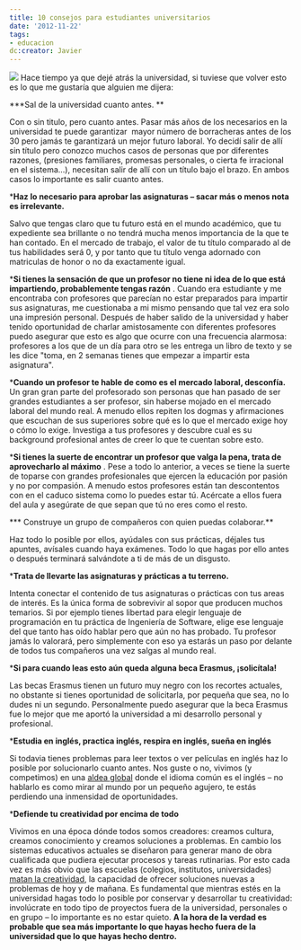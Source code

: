 ```yaml
---
title: 10 consejos para estudiantes universitarios
date: '2012-11-22'
tags:
- educacion
dc:creator: Javier
---
```


![](http://blog.diacode.com/wp-content/uploads/2012/11/blackboard.jpg)
Hace tiempo ya que dejé atrás la universidad, si tuviese que volver esto es lo que me gustaría que alguien me dijera:

***Sal de la universidad cuanto antes. **

Con o sin titulo, pero cuanto antes. Pasar más años de los necesarios en la universidad te puede garantizar  mayor número de borracheras antes de los 30 pero jamás te garantizará un mejor futuro laboral. Yo decidí salir de allí sin título pero conozco muchos casos de personas que por diferentes razones, (presiones familiares, promesas personales, o cierta fe irracional en el sistema...), necesitan salir de allí con un título bajo el brazo. En ambos casos lo importante es salir cuanto antes.

	
***Haz lo necesario para aprobar las asignaturas – sacar más o menos nota es irrelevante.**

Salvo que tengas claro que tu futuro está en el mundo académico, que tu expediente sea brillante o no tendrá mucha menos importancia de la que te han contado. En el mercado de trabajo, el valor de tu título comparado al de tus habilidades será 0, y por tanto que tu título venga adornado con matriculas de honor o no da exactamente igual.

	
***Si tienes la sensación de que un profesor no tiene ni idea de lo que está impartiendo, probablemente tengas razón**
.
Cuando era estudiante y me encontraba con profesores que parecían no estar preparados para impartir sus asignaturas, me cuestionaba a mi mismo pensando que tal vez era solo una impresión personal. Después de haber salido de la universidad y haber tenido oportunidad de charlar amistosamente con diferentes profesores puedo asegurar que esto es algo que ocurre con una frecuencia alarmosa: profesores a los que de un día para otro se les entrega un libro de texto y se les dice "toma, en 2 semanas tienes que empezar a impartir esta asignatura".

	
***Cuando un profesor te hable de como es el mercado laboral, desconfía.**
Un gran gran parte del profesorado son personas que han pasado de ser grandes estudiantes a ser profesor, sin haberse mojado en el mercado laboral del mundo real. A menudo ellos repiten los dogmas y afirmaciones que escuchan de sus superiores sobre qué es lo que el mercado exige hoy o cómo lo exige. Investiga a tus profesores y descubre cual es su background profesional antes de creer lo que te cuentan sobre esto.

	
***Si tienes la suerte de encontrar un profesor que valga la pena, trata de aprovecharlo al máximo**
.
Pese a todo lo anterior, a veces se tiene la suerte de toparse con grandes profesionales que ejercen la educación por pasión y no por compasión. A menudo estos profesores están tan descontentos con en el caduco sistema como lo puedes estar tú. Acércate a ellos fuera del aula y asegúrate de que sepan que tú no eres como el resto.

	
*** Construye un grupo de compañeros con quien puedas colaborar.**

Haz todo lo posible por ellos, ayúdales con sus prácticas, déjales tus apuntes, avísales cuando haya exámenes. Todo lo que hagas por ello antes o después terminará salvándote a ti de más de un disgusto.

	
***Trata de llevarte las asignaturas y prácticas a tu terreno.**

Intenta conectar el contenido de tus asignaturas o prácticas con tus areas de interés. Es la única forma de sobrevivir al sopor que producen muchos temarios. Si por ejemplo tienes libertad para elegir lenguaje de programación en tu práctica de Ingeniería de Software, elige ese lenguaje del que tanto has oído hablar pero que aún no has probado. Tu profesor jamás lo valorará, pero simplemente con eso ya estarás un paso por delante de todos tus compañeros una vez salgas al mundo real.

	
***Si para cuando leas esto aún queda alguna beca Erasmus, ¡solicítala!**

Las becas Erasmus tienen un futuro muy negro con los recortes actuales, no obstante si tienes oportunidad de solicitarla, por pequeña que sea, no lo dudes ni un segundo. Personalmente puedo asegurar que la beca Erasmus fue lo mejor que me aportó la universidad a mi desarrollo personal y profesional.

	
***Estudia en inglés, practica inglés, respira en inglés, sueña en inglés**

Si todavia tienes problemas para leer textos o ver películas en inglés haz lo posible por solucionarlo cuanto antes. Nos guste o no, vivimos (y competimos) en una 
[aldea global](http://blog.diacode.com/compitiendo-en-la-aldea-global) donde el idioma común es el inglés – no hablarlo es como mirar al mundo por un pequeño agujero, te estás perdiendo una inmensidad de oportunidades.

	
***Defiende tu creatividad por encima de todo**

Vivimos en una época dónde todos somos creadores: creamos cultura, creamos conocimiento y creamos soluciones a problemas. En cambio los sistemas educativos actuales se diseñaron para generar mano de obra cualificada que pudiera ejecutar procesos y tareas rutinarias. Por esto cada vez es más obvio que las escuelas (colegios, institutos, universidades) 
[matan la creatividad](http://www.youtube.com/watch?v=nPB-41q97zg), la capacidad de ofrecer soluciones nuevas a problemas de hoy y de mañana. Es fundamental que mientras estés en la universidad hagas todo lo posible por conservar y desarrollar tu creatividad: involúcrate en todo tipo de proyectos fuera de la universidad, personales o en grupo – lo importante es no estar quieto. 
**A la hora de la verdad es probable que sea más importante lo que hayas hecho fuera de la universidad que lo que hayas hecho dentro.**

